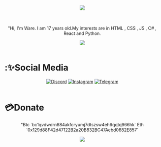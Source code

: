 <h1 align="center">
  <a href="https://git.io/typing-svg">
    <img src="https://readme-typing-svg.herokuapp.com?color=%F730E5B1&lines=Hello+!;I'm+Ware.&center=true&size=30">
  </a>
</h1>

</br>

<p align="center">
"Hi, I'm Ware. I am 17 years old.My interests are in HTML , CSS , JS , C# , React and Python. </p>

<div align= "center">
<img src="[![Discord Presence](https://lanyard.cnrad.dev/api/918549275653333062?theme=light)](https://discord.com/users/918549275653333062)"/>
</div>

</br>

<h1>:✨Social Media</h1>
<div align="center">
<a href="https://discord.com/users/918549275653333062"target="blank_"><img alt="Discord"src="https://img.shields.io/badge/Discord-000?style=for-the-badge&logo=discord&logoColor=white"></a>
<a href="https://instagram.com/enesssw7"target="blank_"><img alt="Instagram"src="https://img.shields.io/badge/Instagram-000?style=for-the-badge&logo=instagram&logoColor=purple"></a>
<a href="https://t.me/warexd"target="blank_"><img  alt="Telegram"src="https://img.shields.io/badge/Telegram-000?style=for-the-badge&logo=telegram&logoColor=blue"></a>
</div>

</br>

<h1>💳Donate</h1>

<p align="center">
"Btc `bc1qvdwdrn884akfcryumj7dtszsw4eh6qqtq966hk`
Eth `0x129d88F42d47122B2a20B832BC47Aebd0882E857`</p>
<div align= "center">
<img src="![](https://komarev.com/ghpvc/?username=Enessw)"/>
</div>
